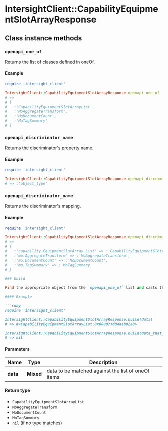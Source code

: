 # IntersightClient::CapabilityEquipmentSlotArrayResponse

## Class instance methods

### `openapi_one_of`

Returns the list of classes defined in oneOf.

#### Example

```ruby
require 'intersight_client'

IntersightClient::CapabilityEquipmentSlotArrayResponse.openapi_one_of
# =>
# [
#   :'CapabilityEquipmentSlotArrayList',
#   :'MoAggregateTransform',
#   :'MoDocumentCount',
#   :'MoTagSummary'
# ]
```

### `openapi_discriminator_name`

Returns the discriminator's property name.

#### Example

```ruby
require 'intersight_client'

IntersightClient::CapabilityEquipmentSlotArrayResponse.openapi_discriminator_name
# => :'object_type'
```

### `openapi_discriminator_name`

Returns the discriminator's mapping.

#### Example

```ruby
require 'intersight_client'

IntersightClient::CapabilityEquipmentSlotArrayResponse.openapi_discriminator_mapping
# =>
# {
#   :'capability.EquipmentSlotArray.List' => :'CapabilityEquipmentSlotArrayList',
#   :'mo.AggregateTransform' => :'MoAggregateTransform',
#   :'mo.DocumentCount' => :'MoDocumentCount',
#   :'mo.TagSummary' => :'MoTagSummary'
# }

### build

Find the appropriate object from the `openapi_one_of` list and casts the data into it.

#### Example

```ruby
require 'intersight_client'

IntersightClient::CapabilityEquipmentSlotArrayResponse.build(data)
# => #<CapabilityEquipmentSlotArrayList:0x00007fdd4aab02a0>

IntersightClient::CapabilityEquipmentSlotArrayResponse.build(data_that_doesnt_match)
# => nil
```

#### Parameters

| Name | Type | Description |
| ---- | ---- | ----------- |
| **data** | **Mixed** | data to be matched against the list of oneOf items |

#### Return type

- `CapabilityEquipmentSlotArrayList`
- `MoAggregateTransform`
- `MoDocumentCount`
- `MoTagSummary`
- `nil` (if no type matches)

